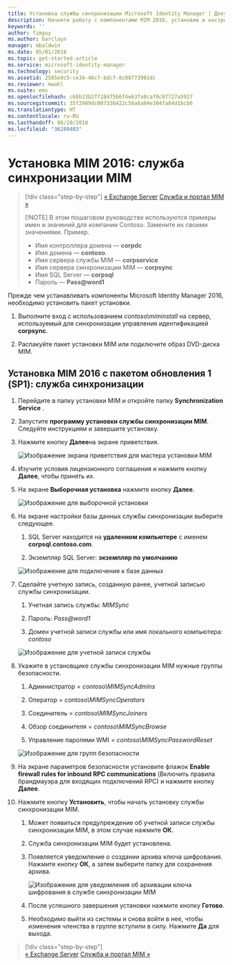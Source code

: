 ```yaml
---
title: Установка службы синхронизации Microsoft Identity Manager | Документация Майкрософт
description: Начните работу с компонентами MIM 2016, установив и настроив службу синхронизации.
keywords: ''
author: fimguy
ms.author: barclayn
manager: mbaldwin
ms.date: 05/01/2018
ms.topic: get-started-article
ms.service: microsoft-identity-manager
ms.technology: security
ms.assetid: 2585e9c5-ce34-46c7-bdcf-8c08773901dc
ms.reviewer: mwahl
ms.suite: ems
ms.openlocfilehash: c68b33b2ff28d75b6f4e63fa8caf0c87727a5927
ms.sourcegitcommit: 35f2989dc007336422c58a6a94e304fa84d1bcb6
ms.translationtype: HT
ms.contentlocale: ru-RU
ms.lasthandoff: 06/20/2018
ms.locfileid: "36289403"
---
```

# <a name="install-mim-2016-mim-synchronization-service"></a>Установка MIM 2016: служба синхронизации MIM

> [!div class="step-by-step"]
> [« Exchange Server](prepare-server-exchange.md)
> [Служба и портал MIM »](install-mim-service-portal.md)
> 
> [!NOTE]
> В этом пошаговом руководстве используются примеры имен и значений для компании Contoso. Замените их своими значениями. Пример.
> - Имя контроллера домена — **corpdc**
> - Имя домена — **contoso**.
> - Имя сервера службы MIM — **corpservice**
> - Имя сервера синхронизации MIM — **corpsync**
> - Имя SQL Server — **corpsql**
> - Пароль — <strong>Pass@word1</strong>

Прежде чем устанавливать компоненты Microsoft Identity Manager 2016, необходимо установить пакет установки.

1. Выполните вход с использованием *contoso\miminstall* на сервер, используемый для синхронизации управления идентификацией **corpsync**.

2. Распакуйте пакет установки MIM или подключите образ DVD-диска MIM.

## <a name="install-mim-2016-sp1-synchronization-service"></a>Установка MIM 2016 с пакетом обновления 1 (SP1): служба синхронизации

1. Перейдите в папку установки MIM и откройте папку **Synchronization Service** .

2. Запустите **программу установки службы синхронизации MIM**. Следуйте инструкциям и завершите установку.

3. Нажмите кнопку **Далее**на экране приветствия.

    ![Изображение экрана приветствия для мастера установки MIM](media/install-mim-sync/MIM_Install1.png)

4. Изучите условия лицензионного соглашения и нажмите кнопку **Далее**, чтобы принять их.

5. На экране **Выборочная установка** нажмите кнопку **Далее**.

    ![Изображение для выборочной установки](media/install-mim-sync/MIM_Install2.png)

6. На экране настройки базы данных службы синхронизации выберите следующее.

   1.  SQL Server находится на **удаленном компьютере** с именем **corpsql.contoso.com**.

   2.  Экземпляр SQL Server: **экземпляр по умолчанию**

   ![Изображение для подключения к базе данных](media/install-mim-sync/MIM_Install3.png)

7. Сделайте учетную запись, созданную ранее, учетной записью службы синхронизации.

   1. Учетная запись службы: *MIMSync*

   2. Пароль: <em>Pass@word1</em>

   3. Домен учетной записи службы или имя локального компьютера: *contoso*

   ![Изображение для учетной записи службы](media/install-mim-sync/MIM_Install4.png)

8. Укажите в установщике службы синхронизации MIM нужные группы безопасности.

   1. Администратор = *contoso\MIMSyncAdmins*

   2. Оператор = *contoso\MIMSyncOperators*

   3. Соединитель = *contoso\MIMSyncJoiners*

   4. Обзор соединителя = *contoso\MIMSyncBrowse*

   5. Управление паролями WMI = *contoso\MIMSyncPasswordReset*

   ![Изображение для групп безопасности](media/install-mim-sync/MIM_Install5.png)

9. На экране параметров безопасности установите флажок **Enable firewall rules for inbound RPC communications** (Включить правила брандмауэра для входящих подключений RPC) и нажмите кнопку **Далее**.

10. Нажмите кнопку **Установить**, чтобы начать установку службы синхронизации MIM.

    1. Может появиться предупреждение об учетной записи службы синхронизации MIM, в этом случае нажмите **ОК**.

    2. Служба синхронизации MIM будет установлена.

    3. Появляется уведомление о создании архива ключа шифрования. Нажмите кнопку **OК**, а затем выберите папку для сохранения архива.

        ![Изображение для уведомления об архивации ключа шифрования в службе синхронизации MIM](media/MIM-Install7.png)

    4. После успешного завершения установки нажмите кнопку **Готово**.

    5. Необходимо выйти из системы и снова войти в нее, чтобы изменения членства в группе вступили в силу. Нажмите **Да** для выхода.

> [!div class="step-by-step"]  
> [« Exchange Server](prepare-server-exchange.md)
> [Служба и портал MIM »](install-mim-service-portal.md)

